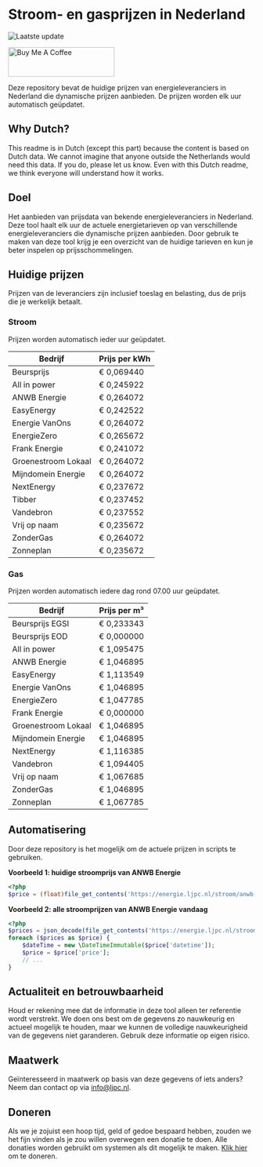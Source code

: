 # Stroom- en gasprijzen in Nederland

![Laatste update](https://img.shields.io/badge/laatste%20update-2024--02--22%2010%3A00%20CET-brightgreen)

<a href="https://www.buymeacoffee.com/Lars-" target="_blank"><img src="https://cdn.buymeacoffee.com/buttons/v2/default-orange.png" alt="Buy Me A Coffee" height="60" style="height: 60px !important;width: 217px !important;" ></a>

Deze repository bevat de huidige prijzen van energieleveranciers in Nederland die dynamische prijzen aanbieden. De prijzen worden elk uur automatisch geüpdatet.

## Why Dutch?

This readme is in Dutch (except this part) because the content is based on Dutch data. We cannot imagine that anyone outside the Netherlands would need this data. If you do, please let us know. Even with this Dutch readme, we think
everyone will understand how it works.

## Doel

Het aanbieden van prijsdata van bekende energieleveranciers in Nederland. Deze tool haalt elk uur de actuele energietarieven op van verschillende energieleveranciers die dynamische prijzen aanbieden. Door gebruik te maken van deze tool
krijg je een overzicht van de huidige tarieven en kun je beter inspelen op prijsschommelingen.

## Huidige prijzen

Prijzen van de leveranciers zijn inclusief toeslag en belasting, dus de prijs die je werkelijk betaalt.

### Stroom

Prijzen worden automatisch ieder uur geüpdatet.

 Bedrijf | Prijs per kWh 
---------|---------------
Beursprijs | € 0,069440
All in power | € 0,245922
ANWB Energie | € 0,264072
EasyEnergy | € 0,242522
Energie VanOns | € 0,264072
EnergieZero | € 0,265672
Frank Energie | € 0,241072
Groenestroom Lokaal | € 0,264072
Mijndomein Energie | € 0,264072
NextEnergy | € 0,237672
Tibber | € 0,237452
Vandebron | € 0,237552
Vrij op naam | € 0,235672
ZonderGas | € 0,264072
Zonneplan | € 0,235672


### Gas

Prijzen worden automatisch iedere dag rond 07.00 uur geüpdatet.

 Bedrijf | Prijs per m³ 
---------|--------------
Beursprijs EGSI | € 0,233343
Beursprijs EOD | € 0,000000
All in power | € 1,095475
ANWB Energie | € 1,046895
EasyEnergy | € 1,113549
Energie VanOns | € 1,046895
EnergieZero | € 1,047785
Frank Energie | € 0,000000
Groenestroom Lokaal | € 1,046895
Mijndomein Energie | € 1,046895
NextEnergy | € 1,116385
Vandebron | € 1,094405
Vrij op naam | € 1,067685
ZonderGas | € 1,046895
Zonneplan | € 1,067785


## Automatisering

Door deze repository is het mogelijk om de actuele prijzen in scripts te gebruiken.

**Voorbeeld 1: huidige stroomprijs van ANWB Energie**

```php
<?php
$price = (float)file_get_contents('https://energie.ljpc.nl/stroom/anwb-energie-nu.txt');

```

**Voorbeeld 2: alle stroomprijzen van ANWB Energie vandaag**

```php
<?php
$prices = json_decode(file_get_contents('https://energie.ljpc.nl/stroom/all-in-power-vandaag.json'),true);
foreach ($prices as $price) {
    $dateTime = new \DateTimeImmutable($price['datetime']);
    $price = $price['price'];
    // ...
}
```

## Actualiteit en betrouwbaarheid

Houd er rekening mee dat de informatie in deze tool alleen ter referentie wordt verstrekt. We doen ons best om de gegevens zo nauwkeurig en actueel mogelijk te houden, maar we kunnen de volledige nauwkeurigheid van de gegevens niet
garanderen. Gebruik deze informatie op eigen risico.

## Maatwerk

Geïnteresseerd in maatwerk op basis van deze gegevens of iets anders? Neem dan contact op
via [info@ljpc.nl](mailto:info@ljpc.nl?subject=Energie%20prijzen).

## Doneren

Als we je zojuist een hoop tijd, geld of gedoe bespaard hebben, zouden we het fijn vinden als je zou willen overwegen een
donatie te doen. Alle donaties worden gebruikt om systemen als dit mogelijk te
maken. [Klik hier](https://www.buymeacoffee.com/Lars-) om te doneren.
